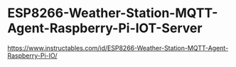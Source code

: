 # ESP8266-Weather-Station-MQTT-Agent-Raspberry-Pi-IOT-Server




https://www.instructables.com/id/ESP8266-Weather-Station-MQTT-Agent-Raspberry-Pi-IO/
